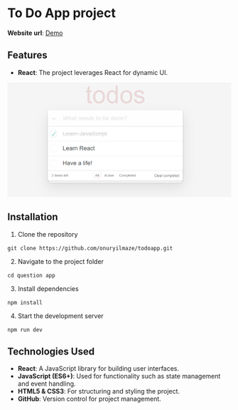 # To Do App project

**Website url**: [Demo](SOON...)

## Features
- **React**: The project leverages React for dynamic UI.

![SS1](./src/assets/ss.png)


## Installation
1. Clone the repository
```
git clone https://github.com/onuryilmaze/todoapp.git
```
2. Navigate to the project folder
```
cd question app
```
3. Install dependencies
```
npm install
```
4. Start the development server
```
npm run dev
```

## Technologies Used

- **React**: A JavaScript library for building user interfaces.
- **JavaScript (ES6+)**: Used for functionality such as state management and event handling.
- **HTML5 & CSS3**: For structuring and styling the project.
- **GitHub**: Version control for project management.